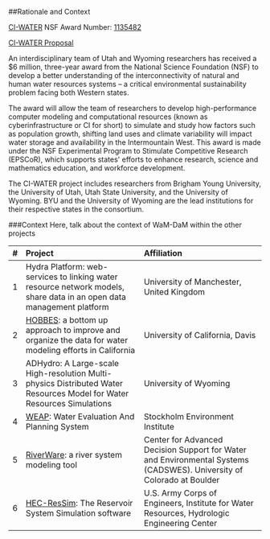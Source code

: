 ##Rationale and Context 


[CI-WATER](http://ci-water.org)
NSF Award Number: [1135482](http://www.nsf.gov/awardsearch/showAward?AWD_ID=1135482)

[CI-WATER Proposal](https://github.com/amabdallah/WaM-DaM/blob/master/Files/WIKI/CI-WATER_Proposal.pdf)

An interdisciplinary team of Utah and Wyoming researchers has received a $6 million, three-year award from the National Science Foundation (NSF) to develop a better understanding of the interconnectivity of natural and human water resources systems – a critical environmental sustainability problem facing both Western states.

The award will allow the team of researchers to develop high-performance computer modeling and computational resources (known as cyberinfrastructure or CI for short) to simulate and study how factors such as population growth, shifting land uses and climate variability will impact water storage and availability in the Intermountain West. This award is made under the NSF Experimental Program to Stimulate Competitive Research (EPSCoR), which supports states' efforts to enhance research, science and mathematics education, and workforce development.
 
The CI-WATER project includes researchers from Brigham Young University, the University of Utah, Utah State University, and the University of Wyoming. BYU and the University of Wyoming are the lead institutions for their respective states in the consortium.


###Context
Here, talk about the context of WaM-DaM within the other projects 


| #  | Project       | Affiliation|
| --- | :-------------| :-----|
|  1 |Hydra Platform: web-services to linking water resource network models, share data in an open data management platform|University of Manchester, United Kingdom|
|  2 |[HOBBES](http://hobbes.ucdavis.edu/):  a bottom up approach to improve and organize the data for water modeling efforts in California|University of California, Davis|
|  3 |ADHydro: A Large-scale High-resolution Multi-physics Distributed Water Resources Model for Water Resources Simulations      |University of Wyoming|
|  4 |[WEAP](http://www.weap21.org/index.asp): Water Evaluation And Planning System|Stockholm Environment Institute|
|  5 |[RiverWare](http://www.riverware.org/index.html): a river system modeling tool| Center for Advanced Decision Support for Water and Environmental Systems (CADSWES). University of Colorado at Boulder|
|  6 |[HEC-ResSim](http://www.hec.usace.army.mil/software/hec-ressim/): The Reservoir System Simulation software|U.S. Army Corps of Engineers, Institute for Water Resources, Hydrologic Engineering Center|




